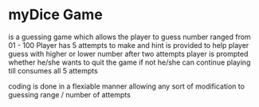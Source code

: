 # myDice Game
is a guessing game which allows the player to guess number ranged from 01 - 100
Player has 5 attempts to make and hint is provided to help player guess with higher or lower number
after two attempts player is prompted whether he/she wants to quit the game if not he/she can continue playing till consumes all 5 attempts

coding is done in a flexiable manner allowing any sort of modification to guessing range / number of attempts

